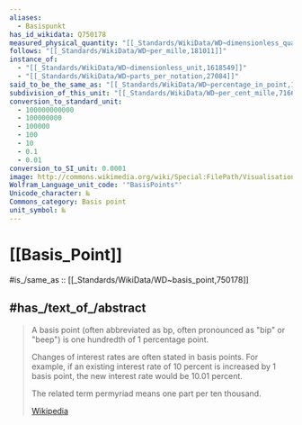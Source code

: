 ```yaml
---
aliases:
  - Basispunkt
has_id_wikidata: Q750178
measured_physical_quantity: "[[_Standards/WikiData/WD~dimensionless_quantity,126818]]"
follows: "[[_Standards/WikiData/WD~per_mille,181011]]"
instance_of:
  - "[[_Standards/WikiData/WD~dimensionless_unit,1618549]]"
  - "[[_Standards/WikiData/WD~parts_per_notation,27084]]"
said_to_be_the_same_as: "[[_Standards/WikiData/WD~percentage_in_point,1628727]]"
subdivision_of_this_unit: "[[_Standards/WikiData/WD~per_cent_mille,7166837]]"
conversion_to_standard_unit:
  - 100000000000
  - 100000000
  - 100000
  - 100
  - 10
  - 0.1
  - 0.01
conversion_to_SI_unit: 0.0001
image: http://commons.wikimedia.org/wiki/Special:FilePath/Visualisation%20parts%20per.svg
Wolfram_Language_unit_code: '"BasisPoints"'
Unicode_character: ‱
Commons_category: Basis point
unit_symbol: ‱
---
```


# [[Basis_Point]] 

#is_/same_as :: [[_Standards/WikiData/WD~basis_point,750178]] 

## #has_/text_of_/abstract 

> A basis point (often abbreviated as bp, often pronounced as "bip" or "beep") 
> is one hundredth of 1 percentage point. 
> 
> Changes of interest rates are often stated in basis points. 
> For example, if an existing interest rate of 10 percent is increased by 1 basis point, 
> the new interest rate would be 10.01 percent.
>
> The related term permyriad means one part per ten thousand.
>
> [Wikipedia](https://en.wikipedia.org/wiki/Basis%20point) 

